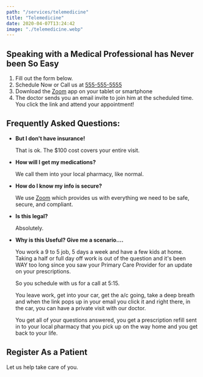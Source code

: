 ```yaml
---
path: "/services/telemedicine"
title: "Telemedicine"
date: 2020-04-07T13:24:42
image: "./telemedicine.webp"
---
```


## Speaking with a Medical Professional has Never been So Easy

1. Fill out the form below.
2. Schedule Now or Call us at <a href="tel:555-555-5555">555-555-5555</a>
3. Download the <a href="https://zoom.us/" target="blank" rel="noopener noreferrer">Zoom</a> app on your tablet or smartphone
4. The doctor sends you an email invite to join him at the scheduled time. You click the link and attend your appointment!

## Frequently Asked Questions:

- **But I don't have insurance!**

  That is ok. The \$100 cost covers your entire visit.
  ​

* **How will I get my medications?**

  We call them into your local pharmacy, like normal.

* **How do I know my info is secure?**

  We use <a href="https://zoom.us/" target="blank" rel="noopener noreferrer">Zoom</a> which provides us with everything we need to be safe, secure, and compliant.
  ​

* **Is this legal?**

  Absolutely.
  ​

* **Why is this Useful? Give me a scenario....**

  You work a 9 to 5 job, 5 days a week and have a few kids at home.
  Taking a half or full day off work is out of the question and it's been WAY too long since you saw your Primary Care Provider for an update on your prescriptions.

  So you schedule with us for a call at 5:15.

  You leave work, get into your car, get the a/c going, take a deep breath and when the link pops up in your email you click it and right there, in the car, you can have a private visit with our doctor.

  You get all of your questions answered, you get a prescription refill sent in to your local pharmacy that you pick up on the way home and you get back to your life.

## Register As a Patient

Let us help take care of you.
